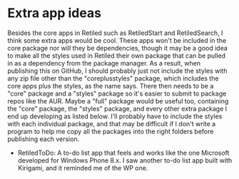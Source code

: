 # Extra app ideas

Besides the core apps in Retiled such as RetiledStart and RetiledSearch, I think some extra apps would be cool. These apps won't be included in the core package nor will they be dependencies, though it may be a good idea to make all the styles used in Retiled their own package that can be pulled in as a dependency from the package manager. As a result, when publishing this on GitHub, I should probably just not include the styles with any zip file other than the "coreplusstyles" package, which includes the core apps plus the styles, as the name says. There then needs to be a "core" package and a "styles" package so it's easier to submit to package repos like the AUR. Maybe a "full" package would be useful too, containing the "core" package, the "styles" package, and every other extra package I end up developing as listed below. I'll probably have to include the styles with each individual package, and that may be difficult if I don't write a program to help me copy all the packages into the right folders before publishing each version.

- RetiledToDo: A to-do list app that feels and works like the one Microsoft developed for Windows Phone 8.x. I saw another to-do list app built with Kirigami, and it reminded me of the WP one.

